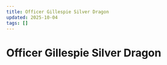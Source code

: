 ```yaml
---
title: Officer Gillespie Silver Dragon
updated: 2025-10-04
tags: []
---
```


# Officer Gillespie Silver Dragon

